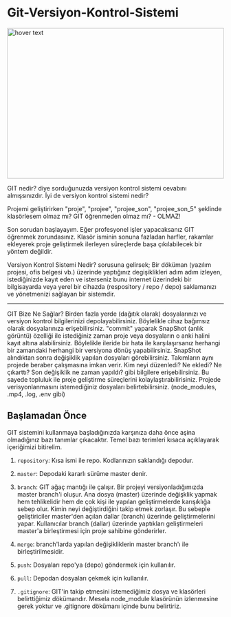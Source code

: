 # Git-Versiyon-Kontrol-Sistemi 

<img src="https://user-images.githubusercontent.com/74687192/124278728-4ca96000-db4f-11eb-9ea1-055f1c988449.png" width="100%" height="350px" title="hover text">
<p> GIT nedir? diye sorduğunuzda versiyon kontrol sistemi cevabını almışsınızdır. İyi de versiyon kontrol sistemi nedir?

Projemi geliştirirken "proje", "projee", "projee_son", "projee_son_5" şeklinde klasörlesem olmaz mı? GIT öğrenmeden olmaz mı? - OLMAZ!

Son sorudan başlayayım. Eğer profesyonel işler yapacaksanız GIT öğrenmek zorundasınız. Klasör isminin sonuna fazladan harfler, rakamlar ekleyerek proje geliştirmek ilerleyen süreçlerde başa çıkılabilecek bir yöntem değildir.

Versiyon Kontrol Sistemi Nedir? sorusuna gelirsek; Bir döküman (yazılım projesi, ofis belgesi vb.) üzerinde yaptığınız degişiklikleri adım adım izleyen, istediğinizde kayıt eden ve isterseniz bunu internet üzerindeki bir bilgisayarda veya yerel bir cihazda (respository / repo / depo) saklamanızı ve yönetmenizi sağlayan bir sistemdir.</p>

---
<p> GIT Bize Ne Sağlar?
Birden fazla yerde (dağıtık olarak) dosyalarınızı ve versiyon kontrol bilgilerinizi depolayabilirsiniz. Böylelikle cihaz bağımsız olarak dosyalarınıza erişebilirsiniz.
"commit" yaparak SnapShot (anlık görüntü) özelliği ile istediğiniz zaman proje veya dosyaların o anki halini kayıt altına alabilirsiniz. Böylelikle ileride bir hata ile karşılaşırsanız herhangi bir zamandaki herhangi bir versiyona dönüş yapabilirsiniz.
SnapShot alındıktan sonra değişiklik yapılan dosyaları görebilirsiniz.
Takımların aynı projede beraber çalışmasına imkan verir. Kim neyi düzenledi? Ne ekledi? Ne çıkarttı? Son değişiklik ne zaman yapıldı? gibi bilgilere erişebilirsiniz. Bu sayede topluluk ile proje geliştirme süreçlerini kolaylaştırabilirisiniz.
Projede verisyonlanmasını istemediğiniz dosyaları belirtebilirsiniz. (node_modules, .mp4, .log, .env gibi)</p>

## Başlamadan Önce

GIT sistemini kullanmaya başladığınızda karşınıza daha önce aşina olmadığınız bazı tanımlar çıkacaktır. Temel bazı terimleri kısaca açıklayarak içeriğimizi bitirelim.

1. `repository`: Kısa ismi ile repo. Kodlarınızın saklandığı depodur.

2. `master`: Depodaki kararlı sürüme master denir.

3. `branch`: GIT ağaç mantığı ile çalışır. Bir projeyi versiyonladığımızda master branch'i oluşur. Ana dosya (master) üzerinde değişklik yapmak hem tehlikelidir hem de çok kişi ile yapılan geliştirmelerde karışıklığa sebep olur. Kimin neyi değiştirdiğini takip etmek zorlaşır. Bu sebeple geliştiriciler master'den açılan dallar (branch) üzerinde geliştirmelerini yapar. Kullanıcılar branch (dallar) üzerinde yaptıkları geliştirmeleri master'a birleştirmesi için proje sahibine gönderirler.

4. `merge`: branch'larda yapılan değişikliklerin master branch'ı ile birleştirilmesidir.

5. `push`: Dosyaları repo'ya (depo) göndermek için kullanılır.

6. `pull`: Depodan dosyaları çekmek için kullanılır.

7. `.gitignore`: GIT'in takip etmesini istemediğimiz dosya ve klasörleri belirttiğimiz dökümandır. Mesela node_module klasörünün izlenmesine gerek yoktur ve .gitignore dökümanı içinde bunu belirtiriz.
